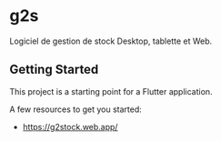 # g2s

Logiciel de gestion de stock Desktop, tablette et Web.

## Getting Started

This project is a starting point for a Flutter application.

A few resources to get you started:

- https://g2stock.web.app/
